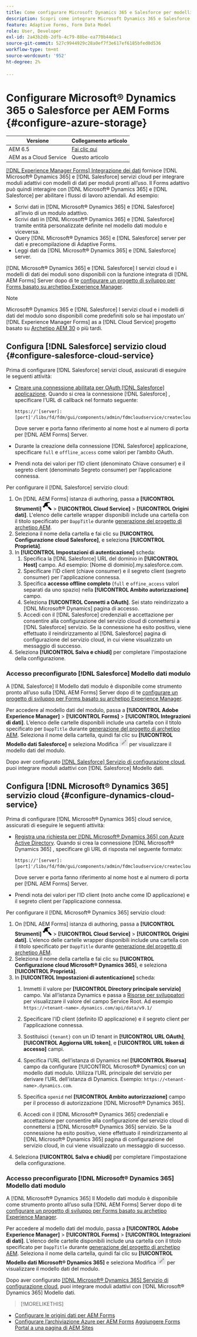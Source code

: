 ```yaml
---
title: Come configurare Microsoft Dynamics 365 e Salesforce per modelli di dati di moduli preconfigurati per Adaptive Forms?
description: Scopri come integrare Microsoft Dynamics 365 e Salesforce con Adaptive Forms.
feature: Adaptive Forms, Form Data Model
role: User, Developer
exl-id: 2a43b2db-2dfb-4c79-88be-ea770b44dac1
source-git-commit: 527c9944929c28a0ef7f3e617ef6185bfed0d536
workflow-type: tm+mt
source-wordcount: '952'
ht-degree: 2%

---
```


# Configurare Microsoft® Dynamics 365 o Salesforce per AEM Forms {#configure-azure-storage}

| Versione | Collegamento articolo |
| -------- | ---------------------------- |
| AEM 6.5 | [Fai clic qui](https://experienceleague.adobe.com/docs/experience-manager-65/forms/form-data-model/oauth2-client-credentials-flow-for-server-to-server-integration.html) |
| AEM as a Cloud Service | Questo articolo |

[[!DNL Experience Manager Forms] Integrazione dei dati](data-integration.md) fornisce [!DNL Microsoft® Dynamics 365] e [!DNL Salesforce] servizi cloud per integrare moduli adattivi con modelli di dati per moduli pronti all’uso. Il Forms adattivo può quindi interagire con [!DNL Microsoft® Dynamics 365] e [!DNL Salesforce] per abilitare i flussi di lavoro aziendali. Ad esempio:

* Scrivi dati in [!DNL Microsoft® Dynamics 365] e [!DNL Salesforce] all’invio di un modulo adattivo.
* Scrivi dati in [!DNL Microsoft® Dynamics 365] e [!DNL Salesforce] tramite entità personalizzate definite nel modello dati modulo e viceversa.
* Query [!DNL Microsoft® Dynamics 365] e [!DNL Salesforce] server per dati e precompilazione di Adaptive Forms.
* Leggi dati da [!DNL Microsoft® Dynamics 365] e [!DNL Salesforce] server.

[!DNL Microsoft® Dynamics 365] e [!DNL Salesforce] I servizi cloud e i modelli di dati dei moduli sono disponibili con la funzione integrata di [!DNL AEM Forms] Server dopo di te [configurare un progetto di sviluppo per Forms basato su archetipo Experience Manager](setup-local-development-environment.md#forms-cloud-service-local-development-environment).

>[!NOTE]
>
>Microsoft® Dynamics 365 e [!DNL Salesforce] I servizi cloud e i modelli di dati del modulo sono disponibili come predefiniti solo se hai impostato un’ [!DNL Experience Manager Forms] as a [!DNL Cloud Service] progetto basato su [Archetipo AEM 30](https://github.com/adobe/aem-project-archetype/releases/tag/aem-project-archetype-30) o più tardi.

## Configura [!DNL Salesforce] servizio cloud {#configure-salesforce-cloud-service}

Prima di configurare [!DNL Salesforce] servizi cloud, assicurati di eseguire le seguenti attività:

* [Creare una connessione abilitata per OAuth [!DNL Salesforce] applicazione](https://help.salesforce.com/s/articleView?id=sf.connected_app_create_api_integration.htm&amp;type=5). Quando si crea la connessione [!DNL Salesforce] , specificare l&#39;URL di callback nel formato seguente:

  ```
  https://'[server]:[port]'/libs/fd/fdm/gui/components/admin/fdmcloudservice/createcloudconfigwizard/cloudservices.html
  ```

  Dove server e porta fanno riferimento al nome host e al numero di porta per [!DNL AEM Forms] Server.

* Durante la creazione della connessione [!DNL Salesforce] applicazione, specificare `full` e `offline_access` come valori per l’ambito OAuth.

* Prendi nota dei valori per l’ID client (denominato Chiave consumer) e il segreto client (denominato Segreto consumer) per l’applicazione connessa.

Per configurare il [!DNL Salesforce] servizio cloud:

1. On [!DNL AEM Forms] istanza di authoring, passa a **[!UICONTROL Strumenti]** ![martello](assets/hammer.png) > **[!UICONTROL Cloud Service]** > **[!UICONTROL Origini dati]**. L&#39;elenco delle cartelle wrapper disponibili include una cartella con il titolo specificato per `DappTitle`  durante [generazione del progetto di archetipo AEM](setup-local-development-environment.md#forms-cloud-service-local-development-environment).
1. Seleziona il nome della cartella e fai clic su **[!UICONTROL Configurazione cloud Salesforce]**, e seleziona **[!UICONTROL Proprietà]**.
1. In **[!UICONTROL Impostazioni di autenticazione]** scheda:
   1. Specifica la [!DNL Salesforce] URL del dominio in **[!UICONTROL Host]** campo. Ad esempio: [Nome di dominio].my.salesforce.com.
   1. Specificare l&#39;ID client (chiave consumer) e il segreto client (segreto consumer) per l&#39;applicazione connessa.
   1. Specifica **accesso offline completo** (`full` e `offine_access` valori separati da uno spazio) nella **[!UICONTROL Ambito autorizzazione]** campo.
   1. Seleziona **[!UICONTROL Connetti a OAuth]**. Sei stato reindirizzato a [!DNL Microsoft® Dynamics] pagina di accesso.
   1. Accedi con il [!DNL Salesforce] credenziali e accettazione per consentire alla configurazione del servizio cloud di connettersi a [!DNL Salesforce] servizio. Se la connessione ha esito positivo, viene effettuato il reindirizzamento al [!DNL Salesforce] pagina di configurazione del servizio cloud, in cui viene visualizzato un messaggio di successo.
1. Seleziona **[!UICONTROL Salva e chiudi]** per completare l&#39;impostazione della configurazione.

### Accesso preconfigurato [!DNL Salesforce] Modello dati modulo

A [!DNL Salesforce] Il Modello dati modulo è disponibile come strumento pronto all’uso sulla [!DNL AEM Forms] Server dopo di te [configurare un progetto di sviluppo per Forms basato su archetipo Experience Manager](setup-local-development-environment.md#forms-cloud-service-local-development-environment).

Per accedere al modello dati del modulo, passa a **[!UICONTROL Adobe Experience Manager]** > **[!UICONTROL Forms]** > **[!UICONTROL Integrazioni di dati]**. L’elenco delle cartelle disponibili include una cartella con il titolo specificato per `DappTitle`  durante [generazione del progetto di archetipo AEM](setup-local-development-environment.md#forms-cloud-service-local-development-environment). Seleziona il nome della cartella, quindi fai clic su **[!UICONTROL Modello dati Salesforce]** e seleziona Modifica ![Modifica](assets/edit.png) per visualizzare il modello dati del modulo.

Dopo aver configurato [[!DNL Salesforce] Servizio di configurazione cloud](#configure-salesforce-cloud-service), puoi integrare moduli adattivi con [!DNL Salesforce] Modello dati.

## Configura [!DNL Microsoft® Dynamics 365] servizio cloud {#configure-dynamics-cloud-service}

Prima di configurare [!DNL Microsoft® Dynamics 365] cloud service, assicurati di eseguire le seguenti attività:

* [Registra una richiesta per [!DNL Microsoft® Dynamics 365] con Azure Active Directory](https://docs.microsoft.com/en-us/powerapps/developer/data-platform/walkthrough-register-app-azure-active-directory). Quando si crea la connessione [!DNL Microsoft® Dynamics 365] , specificare gli URL di risposta nel seguente formato:

  ```
  https://'[server]:[port]'/libs/fd/fdm/gui/components/admin/fdmcloudservice/createcloudconfigwizard/cloudservices.html
  ```

  Dove server e porta fanno riferimento al nome host e al numero di porta per [!DNL AEM Forms] Server.

* Prendi nota dei valori per l’ID client (noto anche come ID applicazione) e il segreto client per l’applicazione connessa.

Per configurare il [!DNL Microsoft® Dynamics 365] servizio cloud:

1. On [!DNL AEM Forms] istanza di authoring, passa a **[!UICONTROL Strumenti]** ![martello](assets/hammer.png) > **[!UICONTROL Cloud Service]** > **[!UICONTROL Origini dati]**. L&#39;elenco delle cartelle wrapper disponibili include una cartella con il titolo specificato per `DappTitle`  durante [generazione del progetto di archetipo AEM](setup-local-development-environment.md#forms-cloud-service-local-development-environment).
1. Seleziona il nome della cartella e fai clic su **[!UICONTROL Configurazione cloud Microsoft® Dynamics 365]**, e seleziona **[!UICONTROL Proprietà]**.
1. In **[!UICONTROL Impostazioni di autenticazione]** scheda:
   1. Immetti il valore per **[!UICONTROL Directory principale servizio]** campo. Vai all’istanza Dynamics e passa a [Risorse per sviluppatori](https://docs.microsoft.com/en-us/powerapps/developer/data-platform/view-download-developer-resources) per visualizzare il valore del campo Service Root. Ad esempio `https://<tenant-name>.dynamics.com/api/data/v9.1/`
   1. Specificare l&#39;ID client (definito ID applicazione) e il segreto client per l&#39;applicazione connessa.
   1. Sostituisci `{tenant}` con un ID tenant in **[!UICONTROL URL OAuth]**, **[!UICONTROL Aggiorna URL token]**, e **[!UICONTROL URL token di accesso]** campi.
   1. Specifica l’URL dell’istanza di Dynamics nel **[!UICONTROL Risorsa]** campo da configurare [!UICONTROL Microsoft® Dynamics] con un modello dati modulo. Utilizza l’URL principale del servizio per derivare l’URL dell’istanza di Dynamics. Esempio: `https://<tenant-name>.dynamics.com`.

   1. Specifica `openid` nel **[!UICONTROL Ambito autorizzazione]** campo per il processo di autorizzazione [!DNL Microsoft® Dynamics 365].
   1. Accedi con il [!DNL Microsoft® Dynamics 365] credenziali e accettazione per consentire alla configurazione del servizio cloud di connettersi a [!DNL Microsoft® Dynamics 365] servizio. Se la connessione ha esito positivo, viene effettuato il reindirizzamento al [!DNL Microsoft® Dynamics 365] pagina di configurazione del servizio cloud, in cui viene visualizzato un messaggio di successo.
1. Seleziona **[!UICONTROL Salva e chiudi]** per completare l&#39;impostazione della configurazione.

### Accesso preconfigurato [!DNL Microsoft® Dynamics 365] Modello dati modulo

A [!DNL Microsoft® Dynamics 365] Il Modello dati modulo è disponibile come strumento pronto all’uso sulla [!DNL AEM Forms] Server dopo di te [configurare un progetto di sviluppo per Forms basato su archetipo Experience Manager](setup-local-development-environment.md##forms-cloud-service-local-development-environment).

Per accedere al modello dati del modulo, passa a **[!UICONTROL Adobe Experience Manager]** > **[!UICONTROL Forms]** > **[!UICONTROL Integrazioni di dati]**. L’elenco delle cartelle disponibili include una cartella con il titolo specificato per `DappTitle`  durante [generazione del progetto di archetipo AEM](setup-local-development-environment.md#forms-cloud-service-local-development-environment). Seleziona il nome della cartella, quindi fai clic su **[!UICONTROL Modello dati Microsoft® Dynamics 365]** e seleziona Modifica ![Modifica](assets/edit.png) per visualizzare il modello dati del modulo.

Dopo aver configurato [[!DNL Microsoft® Dynamics 365] Servizio di configurazione cloud](#configure-dynamics-cloud-service), puoi integrare moduli adattivi con [!DNL Microsoft® Dynamics 365] Modello dati.

>[!MORELIKETHIS]
>
* [Configurare le origini dati per AEM Forms](/help/forms/configure-data-sources.md)
* [Configurare l’archiviazione Azure per AEM Forms](/help/forms/configure-azure-storage.md)
[Aggiungere Forms Portal a una pagina di AEM Sites](/help/forms/configure-forms-portal.md)
